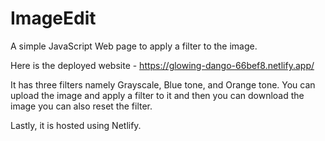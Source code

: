 # ImageEdit
A simple JavaScript Web page to apply a filter to the image.

Here is the deployed website - https://glowing-dango-66bef8.netlify.app/ 

It has three filters namely Grayscale, Blue tone, and Orange tone. You can upload the image and apply a filter to it and then you can download the image you can also reset the filter.

Lastly, it is hosted using Netlify.
